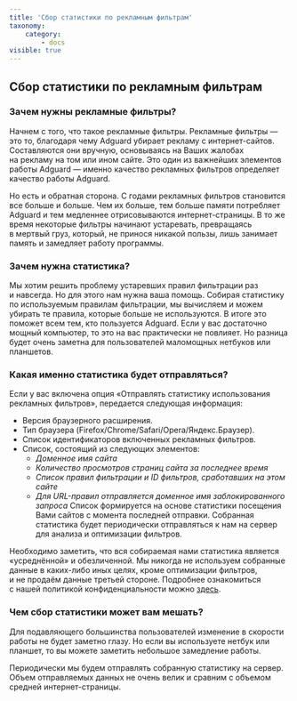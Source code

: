 ```yaml
---
title: 'Сбор статистики по рекламным фильтрам'
taxonomy:
    category:
        - docs
visible: true
---
```


## Сбор статистики по рекламным фильтрам

### Зачем нужны рекламные фильтры?
Начнем с&nbsp;того, что такое рекламные фильтры. Рекламные фильтры&nbsp;&mdash; это&nbsp;то, благодаря чему Adguard убирает рекламу с&nbsp;интернет-сайтов.
Составляются они вручную, основываясь на&nbsp;Ваших жалобах на&nbsp;рекламу на&nbsp;том или ином сайте. 
Это один из&nbsp;важнейших элементов работы Adguard&nbsp;&mdash; именно качество рекламных фильтров определяет качество работы Adguard.

Но&nbsp;есть и&nbsp;обратная сторона. С&nbsp;годами рекламных фильтров становится все больше и&nbsp;больше. Чем их&nbsp;больше, тем больше памяти потребляет Adguard и&nbsp;тем медленнее отрисовываются интернет-страницы. 
В&nbsp;то&nbsp;же время некоторые фильтры начинают устаревать, превращаясь в&nbsp;мертвый груз, который, не&nbsp;принося никакой пользы, лишь занимает память и&nbsp;замедляет работу программы.

### Зачем нужна статистика?
Мы&nbsp;хотим решить проблему устаревших правил фильтрации раз и&nbsp;навсегда. Но&nbsp;для этого нам нужна ваша помощь. Собирая статистику по&nbsp;используемым правилам фильтрации, мы&nbsp;вычисляем и&nbsp;можем убирать те&nbsp;правила, которые больше не&nbsp;используются. В&nbsp;итоге это поможет всем тем, кто пользуется Adguard.
Если у&nbsp;вас достаточно мощный компьютер, то&nbsp;это на&nbsp;вас практически не&nbsp;повлияет. Но&nbsp;разница будет очень заметна для пользователей маломощных нетбуков или планшетов.

### Какая именно статистика будет отправляться?
Если у вас включена опция «Отправлять статистику использования рекламных фильтров», передается следующая информация:
* Версия браузерного расширения.
* Тип браузера (Firefox/Chrome/Safari/Opera/Яндекс.Браузер).
* Список идентификаторов включенных рекламных фильтров.
* Список, состоящий из следующих элементов: 
  * *Доменное имя сайта* 
  * *Количество просмотров страниц сайта за последнее время*
  * *Список правил фильтрации и ID фильтров, сработавших на этом сайте* 
  * *Для URL-правил отправляется доменное имя заблокированного запроса* 
  Список формируется на основе статистики посещения Вами сайтов с момента последней отправки.
Собранная статистика будет периодически отправляться к нам на сервер для анализа и оптимизации фильтров.

Необходимо заметить, что вся собираемая нами статистика является &laquo;усреднённой&raquo; и&nbsp;обезличенной. Мы&nbsp;никогда не&nbsp;используем собранные данные в&nbsp;каких-либо иных целях, кроме оптимизации фильтров, и&nbsp;не&nbsp;продаём данные третьей стороне. Подробнее ознакомиться с&nbsp;нашей политикой конфиденциальности можно [здесь](https://adguard.com/en/privacy.html).

### Чем сбор статистики может вам мешать?
Для подавляющего большинства пользователей изменение в&nbsp;скорости работы не&nbsp;будет заметно глазу. Но&nbsp;если вы&nbsp;используете нетбук или планшет, то&nbsp;вы&nbsp;можете заметить небольшое замедление работы.

Периодически мы&nbsp;будем отправлять собранную статистику на&nbsp;сервер. Объем отправляемых данных не&nbsp;очень велик и&nbsp;сравним с&nbsp;объемом средней интернет-страницы.
